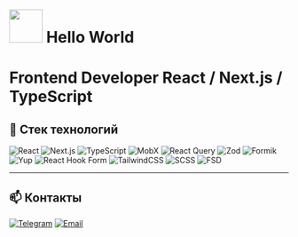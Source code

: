 # <img src="https://media.giphy.com/media/WUlplcMpOCEmTGBtBW/giphy.gif" width="60"> Hello World

# Frontend Developer **React / Next.js / TypeScript** 

## 🧰 Стек технологий

![React](https://img.shields.io/badge/React-61DAFB?logo=react&logoColor=black)
![Next.js](https://img.shields.io/badge/Next.js-000?logo=nextdotjs&logoColor=white)
![TypeScript](https://img.shields.io/badge/TypeScript-007ACC?logo=typescript&logoColor=white)
![MobX](https://img.shields.io/badge/MobX-FF9955?logo=mobx&logoColor=white)
![React Query](https://img.shields.io/badge/React_Query-FF4154?logo=reactquery&logoColor=white)
![Zod](https://img.shields.io/badge/Zod-3E67B1?logo=zod&logoColor=white)
![Formik](https://img.shields.io/badge/Formik-FF7A59?logo=formik&logoColor=white)
![Yup](https://img.shields.io/badge/Yup-4B32C3?logoColor=white)
![React Hook Form](https://img.shields.io/badge/React_Hook_Form-EC5990?logo=reacthookform&logoColor=white)
![TailwindCSS](https://img.shields.io/badge/TailwindCSS-06B6D4?logo=tailwindcss&logoColor=white)
![SCSS](https://img.shields.io/badge/SCSS-CC6699?logo=sass&logoColor=white)
![FSD](https://img.shields.io/badge/FSD_(Feature_Sliced_Design)-1E1E1E?logo=archlinux&logoColor=white)


---

## 📫 Контакты

[![Telegram](https://img.shields.io/badge/Telegram-26A5E4?logo=telegram&logoColor=white)](https://t.me/woxayo)
[![Email](https://img.shields.io/badge/Email-D14836?logo=gmail&logoColor=white)](woxayo@yandex.ru)
